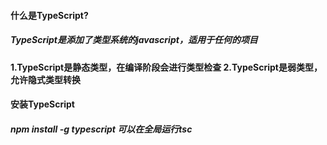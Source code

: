 #### 什么是TypeScript?
##### TypeScript是添加了类型系统的javascript，适用于任何的项目

#### 1.TypeScript是静态类型，在编译阶段会进行类型检查 2.TypeScript是弱类型，允许隐式类型转换

#### 安装TypeScript
##### npm install -g typescript 可以在全局运行tsc